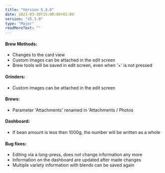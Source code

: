 ```yaml
---
title: "Version 5.3.0"
date: 2021-03-30T15:00:00+01:00
version: "v5.3.0"
type: "Major"
readMoreText: ""
---
```

#### Brew Methods:
- Changes to the card view
- Custom images can be attached in the edit screen
- Brew tools will be saved in edit screen, even when '+' is not pressed

#### Grinders:
- Custom images can be attached in the edit screen

#### Brews:
- Parameter 'Attachments' renamed in 'Attachments / Photos

#### Dashboard:
- If bean amount is less then 1000g, the number will be written as a whole

#### Bug fixes:
- Editing via a long-press, does not change information any more
- Information on the dashboard are updated after made changes
- Multiple variety information with blends can be saved again